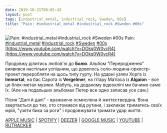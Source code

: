 ```yaml
---
date: 2019-10-31T08:02:43
layout: post
tags: [industrial_metal, industrial_rock, Sweden, 00s]
title: "Pain: #industrial_metal #industrial_rock #Sweden #00s"
---
```

![Pain: #industrial_metal #industrial_rock #Sweden #00s](https://i.ytimg.com/vi/DOkq0W0vcR4/hqdefault.jpg)
Pain: [#industrial_metal](/tags/#industrial_metal) [#industrial_rock](/tags/#industrial_rock) [#Sweden](/tags/#Sweden) [#00s](/tags/#00s) [https://www.youtube.com/watch?v=DOkq0W0vcR4](https://www.youtube.com/watch?v=DOkq0W0vcR4)

Продовжу ділитись любов&#39;ю до **Болю**. Альбом &quot;Переродження&quot; виявився настільки успішним, що довелось соло-людина-оркестр-проект переробляти на щось типу гурту. На ударні узяли Хорґа із **Immortal**, на бас Сарота із **Vergelmer**, на гітару Матіаса із **Algaion** - все це блек-метал музики. Мабуть, на доданому відеокліпі ми бачимо саме їх. (Але на подальших альбомах Петер все одно записав усе сам.)

Пісня &quot;Далі й далі&quot; - вражаюче осмислена й життєствердна. Вона звертається до тих, хто стомився від рутини, і закликає триматись своїх мрій, &quot;узяти бика за роги&quot; і продовжувати тримати удар життя.

[APPLE MUSIC](https://music.apple.com/ru/album/rebirth/1442652445) \| [SPOTIFY](https://open.spotify.com/album/2OSN24BVllApxInOYJmgNw) \| [DEEZER](https://www.deezer.com/album/12260224?utm_source=deezer&amp;utm_content=album-12260224&amp;utm_term=1601611822_1572501597&amp;utm_medium=web) \| [GOOGLE MUSIC](https://play.google.com/music/m/Bcbihinxiiwrmstts5bhy2xizi4?t=Rebirth_-_Pain) \| [YOUTUBE](https://www.youtube.com/playlist?list=OLAK5uy_mdTipg8MZztp3uS7CLN3ykrKy0NxcUAvE) \| [RUTRACKER](https://rutracker.org/forum/viewtopic.php?t=3979386)